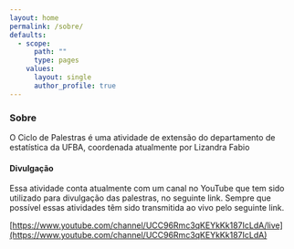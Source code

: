 ```yaml
---
layout: home
permalink: /sobre/
defaults:
  - scope:
      path: ""
      type: pages
    values:
      layout: single
      author_profile: true
---
```


### Sobre

O Ciclo de Palestras é uma atividade de extensão do departamento de estatística da UFBA, coordenada atualmente por Lizandra Fabio 

#### Divulgação

Essa atividade conta atualmente com um canal no YouTube que tem sido utilizado para divulgação das palestras, no seguinte link. Sempre que possível essas atividades têm sido transmitida ao vivo pelo seguinte link. 

[https://www.youtube.com/channel/UCC96Rmc3qKEYkKk187IcLdA/live](https://www.youtube.com/channel/UCC96Rmc3qKEYkKk187IcLdA)
